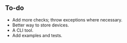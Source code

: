 ## To-do

* Add more checks; throw exceptions where necessary.
* Better way to store devices.
* A CLI tool.
* Add examples and tests.
